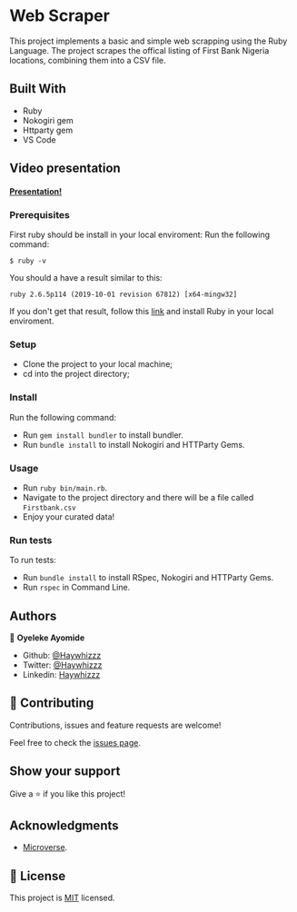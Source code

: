 # Web Scraper

This project implements a basic and simple web scrapping using the Ruby Language. The project scrapes the offical listing of First Bank Nigeria locations, combining them into a CSV file.

## Built With

- Ruby
- Nokogiri gem
- Httparty gem
- VS Code

## Video presentation

#### [Presentation!](https://www.loom.com/share/502f7a76737b4bb6bbcf4279771f0db3)

### Prerequisites

First ruby should be install in your local enviroment:
Run the following command:

```
$ ruby -v
```

You should a have a result similar to this:

```
ruby 2.6.5p114 (2019-10-01 revision 67812) [x64-mingw32]
```

If you don't get that result, follow this [link](https://www.ruby-lang.org/en/documentation/installation/) and install Ruby in your local enviroment.

### Setup

- Clone the project to your local machine;
- cd into the project directory;

### Install

Run the following command:
- Run `gem install bundler` to install bundler.
- Run `bundle install` to install Nokogiri and HTTParty Gems.

### Usage

- Run `ruby bin/main.rb`.
- Navigate to the project directory and there will be a file called `Firstbank.csv` 
- Enjoy your curated data!


### Run tests

To run tests:
- Run `bundle install` to install RSpec, Nokogiri and HTTParty Gems.
- Run `rspec` in Command Line.

## Authors

👤 **Oyeleke Ayomide**

- Github: [@Haywhizzz](https://github.com/Haywhizzz)
- Twitter: [@Haywhizzz](https://twitter.com/Haywhizzz)
- Linkedin: [Haywhizzz](https://www.linkedin.com/in/oyeleke-ayomide-b962421a6/)
 
## 🤝 Contributing

Contributions, issues and feature requests are welcome!

Feel free to check the [issues page](issues/).

## Show your support

Give a ⭐️ if you like this project!

## Acknowledgments

- [Microverse](https://www.microverse.org/).

## 📝 License

This project is [MIT](lic.url) licensed.

